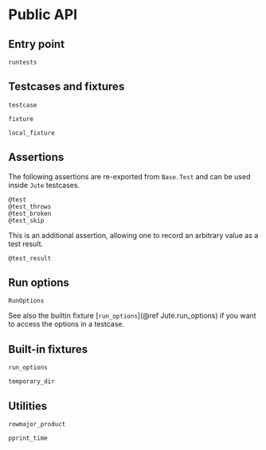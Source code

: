 # Public API


## Entry point

```@docs
runtests
```


## Testcases and fixtures

```@docs
testcase
```

```@docs
fixture
```

```@docs
local_fixture
```


## Assertions

The following assertions are re-exported from `Base.Test` and can be used inside `Jute` testcases.

```@docs
@test
@test_throws
@test_broken
@test_skip
```

This is an additional assertion, allowing one to record an arbitrary value as a test result.

```@docs
@test_result
```


## Run options

```@docs
RunOptions
```

See also the builtin fixture [`run_options`](@ref Jute.run_options) if you want to access the options in a testcase.


## Built-in fixtures

```@docs
run_options
```

```@docs
temporary_dir
```


## Utilities

```@docs
rowmajor_product
```

```@docs
pprint_time
```
